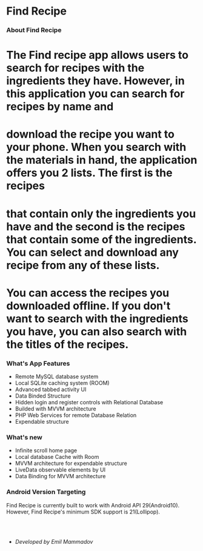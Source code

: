 # Find Recipe
### About Find Recipe
# The Find recipe app allows users to search for recipes with the ingredients they have. However, in this application you can search for recipes by name and 
# download the recipe you want to your phone. When you search with the materials in hand, the application offers you 2 lists. The first is the recipes 
# that contain only the ingredients you have and the second is the recipes that contain some of the ingredients. You can select and download any recipe from any of these lists.
# You can access the recipes you downloaded offline. If you don't want to search with the ingredients you have, you can also search with the titles of the recipes.
### What's App Features
* Remote MySQL database system
* Local SQLite caching system (ROOM)
* Advanced tabbed activity UI
* Data Binded Structure
* Hidden login and register controls with Relational Database
* Builded with MVVM architecture
* PHP Web Services for remote Database Relation
* Expendable structure
### What's new
* Infinite scroll home page
* Local database Cache with Room
* MVVM architecture for expendable structure
* LiveData observable elements by UI
* Data Binding for MVVM architecture
### Android Version Targeting
Find Recipe is currently built to work with Android API 29(Android10). However, Find Recipe's minimum SDK support is 21(Lollipop).

<br/><br/>
* *Developed by Emil Mammadov*
